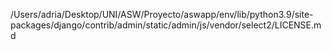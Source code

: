/Users/adria/Desktop/UNI/ASW/Proyecto/aswapp/env/lib/python3.9/site-packages/django/contrib/admin/static/admin/js/vendor/select2/LICENSE.md